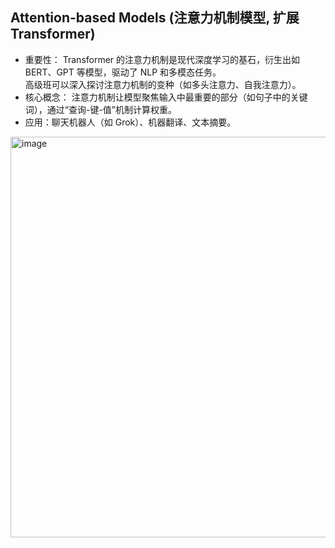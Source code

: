 ## Attention-based Models (注意力机制模型, 扩展 Transformer)
- 重要性：
Transformer 的注意力机制是现代深度学习的基石，衍生出如 BERT、GPT 等模型，驱动了 NLP 和多模态任务。  
高级班可以深入探讨注意力机制的变种（如多头注意力、自我注意力）。  
- 核心概念：
注意力机制让模型聚焦输入中最重要的部分（如句子中的关键词），通过“查询-键-值”机制计算权重。  
- 应用：聊天机器人（如 Grok）、机器翻译、文本摘要。
<img width="998" height="641" alt="image" src="https://github.com/user-attachments/assets/a78ff1d6-3d30-43e6-b8e2-40acad211a7f" /> 

